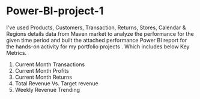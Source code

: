 # Power-BI-project-1

I've used Products, Customers, Transaction, Returns, Stores, Calendar & Regions details data from Maven market to analyze the performance for the given time period and built the attached performance Power BI report for the hands-on activity for my portfolio projects . Which includes below Key Metrics.

1. Current Month Transactions
2. Current Month Profits
3. Current Month Returns
4. Total Revenue Vs. Target revenue
5. Weekly Revenue Trending 
